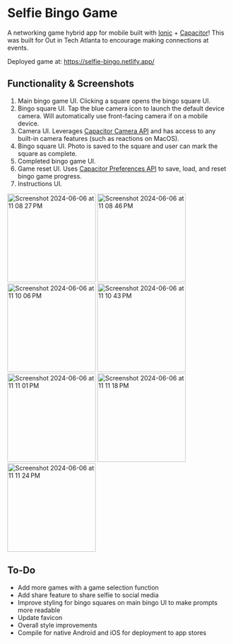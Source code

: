 # Selfie Bingo Game
A networking game hybrid app for mobile built with [Ionic](https://ionicframework.com/) + [Capacitor](https://capacitorjs.com/)! This was built for Out in Tech Atlanta to encourage making connections at events.

Deployed game at: https://selfie-bingo.netlify.app/

## Functionality & Screenshots
1. Main bingo game UI. Clicking a square opens the bingo square UI.
2. Bingo square UI. Tap the blue camera icon to launch the default device camera. Will automatically use front-facing camera if on a mobile device.
3. Camera UI. Leverages [Capacitor Camera API](https://capacitorjs.com/docs/apis/camera) and has access to any built-in camera features (such as reactions on MacOS).
4. Bingo square UI. Photo is saved to the square and user can mark the square as complete.
5. Completed bingo game UI.
6. Game reset UI. Uses [Capacitor Preferences API](https://capacitorjs.com/docs/apis/preferences) to save, load, and reset bingo game progress.
7. Instructions UI.

<img width="200" alt="Screenshot 2024-06-06 at 11 08 27 PM" src="https://github.com/ceceliacreates/selfie-bingo/assets/40367173/be7c3efe-dff8-4a49-b958-9d8e38b7d4e1">
<img width="200" alt="Screenshot 2024-06-06 at 11 08 46 PM" src="https://github.com/ceceliacreates/selfie-bingo/assets/40367173/cdcf3523-3b9e-41b1-9c2c-02d4fdd36a6f">
<img width="200" alt="Screenshot 2024-06-06 at 11 10 06 PM" src="https://github.com/ceceliacreates/selfie-bingo/assets/40367173/63039906-7e62-436f-b936-ae7d7ad742f2">
<img width="200" alt="Screenshot 2024-06-06 at 11 10 43 PM" src="https://github.com/ceceliacreates/selfie-bingo/assets/40367173/486aec9d-de51-4a5c-9bf0-95925c7f7b7c">
<img width="200" alt="Screenshot 2024-06-06 at 11 11 01 PM" src="https://github.com/ceceliacreates/selfie-bingo/assets/40367173/c9038cce-4d00-4757-8227-f342959106d8">
<img width="200" alt="Screenshot 2024-06-06 at 11 11 18 PM" src="https://github.com/ceceliacreates/selfie-bingo/assets/40367173/30be7e0c-1f00-41d4-a46e-cf01d0ba7a7d">
<img width="200" alt="Screenshot 2024-06-06 at 11 11 24 PM" src="https://github.com/ceceliacreates/selfie-bingo/assets/40367173/7d635102-8c89-4e7a-8ca6-e5ef2e6b5778">

## To-Do
- Add more games with a game selection function
- Add share feature to share selfie to social media
- Improve styling for bingo squares on main bingo UI to make prompts more readable
- Update favicon
- Overall style improvements
- Compile for native Android and iOS for deployment to app stores
